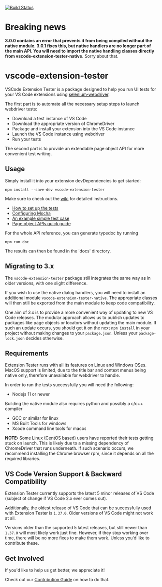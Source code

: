 [![Build Status](https://travis-ci.org/redhat-developer/vscode-extension-tester.svg?branch=master)](https://travis-ci.org/redhat-developer/vscode-extension-tester)

# Breaking news
**3.0.0 contains an error that prevents it from being compiled without the native module. 3.0.1 fixes this, but native handlers are no longer part of the main API. You will need to import the native handling classes directly from vscode-extension-tester-native.**
Sorry about that.

# vscode-extension-tester

VSCode Extension Tester is a package designed to help you run UI tests for your VS Code extensions using [selenium-webdriver](https://www.npmjs.com/package/selenium-webdriver). 

The first part is to automate all the necessary setup steps to launch webdriver tests:
 - Download a test instance of VS Code
 - Download the appropriate version of ChromeDriver
 - Package and install your extension into the VS Code instance 
 - Launch the VS Code instance using webdriver
 - Run your tests

The second part is to provide an extendable page object API for more convenient test writing. 

## Usage

Simply install it into your extension devDependencies to get started:
```
npm install --save-dev vscode-extension-tester
```

Make sure to check out the [wiki](../../wiki) for detailed instructions.
 - [How to set up the tests](../../wiki/Test-Setup)
 - [Configuring Mocha](../../wiki/Mocha-Configuration)
 - [An example simple test case](../../wiki/Writing-Simple-Tests)
 - [Page object APIs quick guide](../../wiki/Page-Object-APIs)
 
For the whole API reference, you can generate typedoc by running
```
npm run doc
```
The results can then be found in the 'docs' directory.

## Migrating to 3.x

The `vscode-extension-tester` package still integrates the same way as in older versions, with one slight difference.

If you wish to use the native dialog handlers, you will need to install an additional module `vscode-extension-tester-native`. The appropriate classes will then still be exported from the main module to keep code compatibility.

One aim of 3.x is to provide a more convenient way of updating to new VS Code releases. The modular approach allows us to publish updates to packages like page objects or locators without updating the main module. If such an update occurs, you should get it on the next `npm install` in your project without making changes to your `package.json`. Unless your `package-lock.json` decides otherwise.

## Requirements

Extension Tester runs with all its features on Linux and Windows OSes.
MacOS support is limited, due to the title bar and context menus being native only, therefore unavailable for webdriver to handle.

In order to run the tests successfully you will need the following:
 - Nodejs 11 or newer

Building the native module also requires python and possibly a c/c++ compiler
 - GCC or similar for linux
 - MS Built Tools for windows
 - Xcode command line tools for macos

**NOTE:** Some Linux (CentOS based) users have reported their tests getting stuck on launch. This is likely due to a missing dependency of ChromeDriver that runs underneath. If such scenario occurs, we recommend installing the Chrome browser rpm, since it depends on all the required libraries.

## VS Code Version Support & Backward Compatibility

Extension Tester currently supports the latest 5 minor releases of VS Code (subject ot change if VS Code 2.x ever comes out).

Additionally, the oldest release of VS Code that can be successfully used with Extension Tester is `1.37.0`. Older versions of VS Code might not work at all. 

Versions older than the supported 5 latest releases, but still newer than `1.37.0` will most likely work just fine. However, if they stop working over time, there will be no more fixes to make them work. Unless you'd like to contribute these.

## Get Involved

If you'd like to help us get better, we appreciate it!

Check out our [Contribution Guide](CONTRIBUTING.md) on how to do that.

